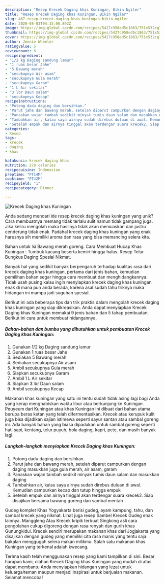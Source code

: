 ```yaml
---
description: "Resep Krecek Daging khas Kuningan, Bikin Ngiler"
title: "Resep Krecek Daging khas Kuningan, Bikin Ngiler"
slug: 467-resep-krecek-daging-khas-kuningan-bikin-ngiler
date: 2020-08-03T04:15:06.892Z
image: https://img-global.cpcdn.com/recipes/5427c958ed5c1863/751x532cq70/krecek-daging-khas-kuningan-foto-resep-utama.jpg
thumbnail: https://img-global.cpcdn.com/recipes/5427c958ed5c1863/751x532cq70/krecek-daging-khas-kuningan-foto-resep-utama.jpg
cover: https://img-global.cpcdn.com/recipes/5427c958ed5c1863/751x532cq70/krecek-daging-khas-kuningan-foto-resep-utama.jpg
author: Jennie Wheeler
ratingvalue: 5
reviewcount: 6
recipeingredient:
- "1/2 kg Daging sandung lamur"
- "1 ruas besar Jahe"
- "5 Bawang merah"
- "secukupnya Air asam"
- "secukupnya Gula merah"
- "secukupnya Garam"
- "1 L Air sekitar"
- "3 lbr Daun salam"
- "secukupnya Kecap"
recipeinstructions:
- "Potong dadu daging dan bersihkan."
- "Parut jahe dan bawang merah, setelah diparut campurkan dengan daging masukkan juga gula merah, air asam, garam"
- "Panaskan wajan tambah sedikit minyak tumis daun salam dan masukkan daging"
- "Tambahkan air, kalau saya airnya sudah direbus duluan di awal. Kemudian campurkan kecap dan tutup hingga empuk"
- "Setelah empuk dan airnya tinggal akan terdengar suara krecek2. Siap disajikan bersama bawang goreng dan sambal mentah"
categories:
- Resep
tags:
- krecek
- daging
- khas

katakunci: krecek daging khas 
nutrition: 278 calories
recipecuisine: Indonesian
preptime: "PT14M"
cooktime: "PT42M"
recipeyield: "1"
recipecategory: Dinner

---
```



![Krecek Daging khas Kuningan](https://img-global.cpcdn.com/recipes/5427c958ed5c1863/751x532cq70/krecek-daging-khas-kuningan-foto-resep-utama.jpg)

Anda sedang mencari ide resep krecek daging khas kuningan yang unik? Cara membuatnya memang tidak terlalu sulit namun tidak gampang juga. Jika keliru mengolah maka hasilnya tidak akan memuaskan dan justru cenderung tidak enak. Padahal krecek daging khas kuningan yang enak harusnya sih memiliki aroma dan rasa yang bisa memancing selera kita.

Bahan untuk Isi Bawang merah goreng. Cara Membuat Hucap Khas Kuningan : Tumbuk kacang beserta kemiri hingga halus. Resep Telur Bungkus Daging Spesial Nikmat.

Banyak hal yang sedikit banyak berpengaruh terhadap kualitas rasa dari krecek daging khas kuningan, pertama dari jenis bahan, kemudian pemilihan bahan segar hingga cara membuat dan menghidangkannya. Tidak usah pusing kalau ingin menyiapkan krecek daging khas kuningan enak di mana pun anda berada, karena asal sudah tahu triknya maka hidangan ini mampu jadi suguhan spesial.


Berikut ini ada beberapa tips dan trik praktis dalam mengolah krecek daging khas kuningan yang siap dikreasikan. Anda dapat menyiapkan Krecek Daging khas Kuningan memakai 9 jenis bahan dan 5 tahap pembuatan. Berikut ini cara untuk membuat hidangannya.

<!--inarticleads1-->

##### Bahan-bahan dan bumbu yang dibutuhkan untuk pembuatan Krecek Daging khas Kuningan:

1. Gunakan 1/2 kg Daging sandung lamur
1. Gunakan 1 ruas besar Jahe
1. Sediakan 5 Bawang merah
1. Sediakan secukupnya Air asam
1. Ambil secukupnya Gula merah
1. Siapkan secukupnya Garam
1. Ambil 1 L Air sekitar
1. Siapkan 3 lbr Daun salam
1. Ambil secukupnya Kecap


Makanan khas kuningan yang satu ini tentu sudah tidak asing lagi bagi Anda yang kerap menghabiskan waktu libur atau berkunjung ke Kuningan. Peuyeum dari Kuningan atau khas Kuningan ini dibuat dari bahan utama berupa beras ketan yang telah difermentasikan. Krecek atau kerupuk kulit juga bisa dijadikan sajian istimewa seperti sayur santan atau sambal goreng ini. Ada banyak bahan yang biasa dipadukan untuk sambal goreng seperti hati sapi, kentang, telur puyuh, bola daging, kapri, pete, dan masih banyak lagi. 

<!--inarticleads2-->

##### Langkah-langkah menyiapkan Krecek Daging khas Kuningan:

1. Potong dadu daging dan bersihkan.
1. Parut jahe dan bawang merah, setelah diparut campurkan dengan daging masukkan juga gula merah, air asam, garam
1. Panaskan wajan tambah sedikit minyak tumis daun salam dan masukkan daging
1. Tambahkan air, kalau saya airnya sudah direbus duluan di awal. Kemudian campurkan kecap dan tutup hingga empuk
1. Setelah empuk dan airnya tinggal akan terdengar suara krecek2. Siap disajikan bersama bawang goreng dan sambal mentah


Gudeg komplet Khas Yogyakarta berisi gudeg, ayam kampung, tahu, dan sambal krecek yang nikmat. Lihat juga resep Sambel Krecek Gudeg enak lainnya. Manggleng Atau Krecek kripik terbuat Singkong asli cara pengolahan cukup digoreng dengan rasa renyah dan gurih khas Gunungkidul. Krecek sendiri merupakan makanan khas dari Jogjakarta yang disajikan dengan gudeg yang memiliki cita rasa manis yang tentu saja bakalan menggugah selera makan milikmu. Salah satu makanan khas Kuningan yang terkenal adalah kwecang. 

Terima kasih telah menggunakan resep yang kami tampilkan di sini. Besar harapan kami, olahan Krecek Daging khas Kuningan yang mudah di atas dapat membantu Anda menyiapkan hidangan yang lezat untuk keluarga/teman maupun menjadi inspirasi untuk berjualan makanan. Selamat mencoba!
